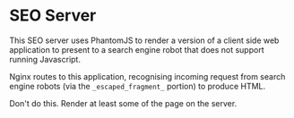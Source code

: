 # SEO Server

This SEO server uses PhantomJS to render a version of a client side web application to present to a search engine robot that does not support running Javascript. 

Nginx routes to this application, recognising incoming request from search engine robots (via the `_escaped_fragment_` portion) to produce HTML.

Don't do this. Render at least some of the page on the server.